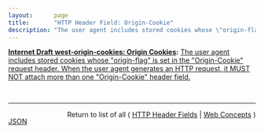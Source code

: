 ```yaml
---
layout:      page
title:       "HTTP Header Field: Origin-Cookie"
description: "The user agent includes stored cookies whose \"origin-flag\" is set in the \"Origin-Cookie\" request header. When the user agent generates an HTTP request, it MUST NOT attach more than one \"Origin-Cookie\" header field."
---
```


**[Internet Draft west-origin-cookies: Origin Cookies](/specs/IETF/I-D/west-origin-cookies "This document updates RFC 6265, defining the &#34;origin&#34; attribute for cookies and the &#34;Origin-Cookie&#34; header field, which together allow servers to choose to harmonize the security policy of their cookies with the same-origin policy which governs other available client-side storage mechanisms."):** [The user agent includes stored cookies whose "origin-flag" is set in the "Origin-Cookie" request header. When the user agent generates an HTTP request, it MUST NOT attach more than one "Origin-Cookie" header field.](http://tools.ietf.org/html/draft-west-origin-cookies#section-4.4 "Read documentation for HTTP Header Field &#34;Origin-Cookie&#34;")

<br/>
<hr/>

<p style="float : left"><a href="Origin-Cookie.json" title="JSON representing this particular Web Concept">JSON</a></p>
<p style="text-align: right">Return to list of all ( <a href="../http-headers">HTTP Header Fields</a> | <a href="../">Web Concepts</a> )</p>
